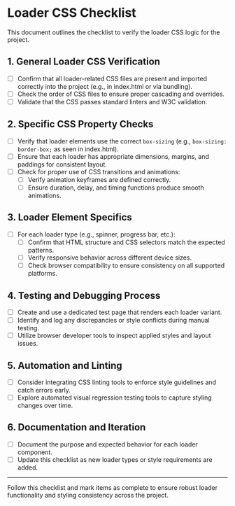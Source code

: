 # Loader CSS Checklist

This document outlines the checklist to verify the loader CSS logic for the project.

## 1. General Loader CSS Verification
- [ ] Confirm that all loader-related CSS files are present and imported correctly into the project (e.g., in index.html or via bundling).
- [ ] Check the order of CSS files to ensure proper cascading and overrides.
- [ ] Validate that the CSS passes standard linters and W3C validation.

## 2. Specific CSS Property Checks
- [ ] Verify that loader elements use the correct `box-sizing` (e.g., `box-sizing: border-box;` as seen in index.html).
- [ ] Ensure that each loader has appropriate dimensions, margins, and paddings for consistent layout.
- [ ] Check for proper use of CSS transitions and animations:
  - [ ] Verify animation keyframes are defined correctly.
  - [ ] Ensure duration, delay, and timing functions produce smooth animations.

## 3. Loader Element Specifics
- [ ] For each loader type (e.g., spinner, progress bar, etc.):
  - [ ] Confirm that HTML structure and CSS selectors match the expected patterns.
  - [ ] Verify responsive behavior across different device sizes.
  - [ ] Check browser compatibility to ensure consistency on all supported platforms.

## 4. Testing and Debugging Process
- [ ] Create and use a dedicated test page that renders each loader variant.
- [ ] Identify and log any discrepancies or style conflicts during manual testing.
- [ ] Utilize browser developer tools to inspect applied styles and layout issues.

## 5. Automation and Linting
- [ ] Consider integrating CSS linting tools to enforce style guidelines and catch errors early.
- [ ] Explore automated visual regression testing tools to capture styling changes over time.

## 6. Documentation and Iteration
- [ ] Document the purpose and expected behavior for each loader component.
- [ ] Update this checklist as new loader types or style requirements are added.

---

Follow this checklist and mark items as complete to ensure robust loader functionality and styling consistency across the project. 